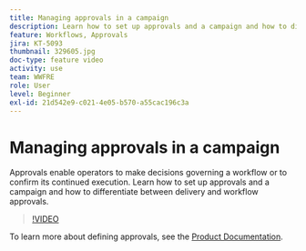 ```yaml
---
title: Managing approvals in a campaign
description: Learn how to set up approvals and a campaign and how to differentiate between delivery and workflow approvals.
feature: Workflows, Approvals 
jira: KT-5093
thumbnail: 329605.jpg
doc-type: feature video
activity: use
team: WWFRE
role: User
level: Beginner
exl-id: 21d542e9-c021-4e05-b570-a55cac196c3a
---
```

# Managing approvals in a campaign

Approvals enable operators to make decisions governing a workflow or to confirm its continued execution.
Learn how to set up approvals and a campaign and how to differentiate between delivery and workflow approvals.

>[!VIDEO](https://video.tv.adobe.com/v/329605?quality=12&learn=on)

To learn more about defining approvals, see the [Product Documentation](https://experienceleague.adobe.com/docs/campaign-classic/using/automating-with-workflows/executing-a-workflow/defining-approvals.html?lang=en#sending-emails).
